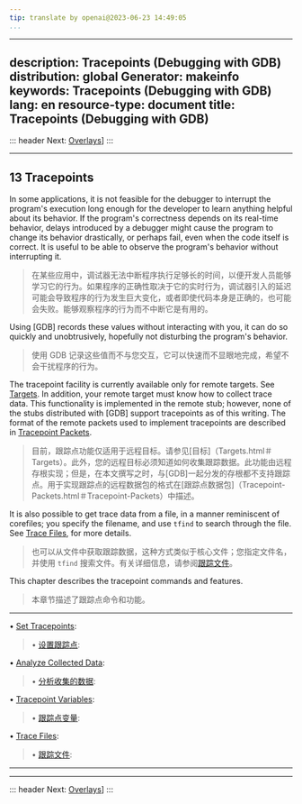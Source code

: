 ```yaml
---
tip: translate by openai@2023-06-23 14:49:05
...
```

---
description: Tracepoints (Debugging with GDB)
distribution: global
Generator: makeinfo
keywords: Tracepoints (Debugging with GDB)
lang: en
resource-type: document
title: Tracepoints (Debugging with GDB)
---------------------------------------

::: header
Next: [Overlays](Overlays.html#Overlays)]
:::

---

## 13 Tracepoints

In some applications, it is not feasible for the debugger to interrupt the program's execution long enough for the developer to learn anything helpful about its behavior. If the program's correctness depends on its real-time behavior, delays introduced by a debugger might cause the program to change its behavior drastically, or perhaps fail, even when the code itself is correct. It is useful to be able to observe the program's behavior without interrupting it.

> 在某些应用中，调试器无法中断程序执行足够长的时间，以便开发人员能够学习它的行为。如果程序的正确性取决于它的实时行为，调试器引入的延迟可能会导致程序的行为发生巨大变化，或者即使代码本身是正确的，也可能会失败。能够观察程序的行为而不中断它是有用的。

Using [GDB] records these values without interacting with you, it can do so quickly and unobtrusively, hopefully not disturbing the program's behavior.

> 使用 GDB 记录这些值而不与您交互，它可以快速而不显眼地完成，希望不会干扰程序的行为。

The tracepoint facility is currently available only for remote targets. See [Targets](Targets.html#Targets). In addition, your remote target must know how to collect trace data. This functionality is implemented in the remote stub; however, none of the stubs distributed with [GDB] support tracepoints as of this writing. The format of the remote packets used to implement tracepoints are described in [Tracepoint Packets](Tracepoint-Packets.html#Tracepoint-Packets).

> 目前，跟踪点功能仅适用于远程目标。请参见[目标]（Targets.html＃Targets）。此外，您的远程目标必须知道如何收集跟踪数据。此功能由远程存根实现；但是，在本文撰写之时，与[GDB]一起分发的存根都不支持跟踪点。用于实现跟踪点的远程数据包的格式在[跟踪点数据包]（Tracepoint-Packets.html＃Tracepoint-Packets）中描述。

It is also possible to get trace data from a file, in a manner reminiscent of corefiles; you specify the filename, and use `tfind` to search through the file. See [Trace Files](Trace-Files.html#Trace-Files), for more details.

> 也可以从文件中获取跟踪数据，这种方式类似于核心文件；您指定文件名，并使用 `tfind` 搜索文件。有关详细信息，请参阅[跟踪文件](Trace-Files.html#Trace-Files)。

This chapter describes the tracepoint commands and features.

> 本章节描述了跟踪点命令和功能。

---

• [Set Tracepoints](Set-Tracepoints.html#Set-Tracepoints):                          

> • [设置跟踪点](Set-Tracepoints.html#Set-Tracepoints):

• [Analyze Collected Data](Analyze-Collected-Data.html#Analyze-Collected-Data):     

> • [分析收集的数据](Analyze-Collected-Data.html#Analyze-Collected-Data):

• [Tracepoint Variables](Tracepoint-Variables.html#Tracepoint-Variables):           

> • [跟踪点变量](Tracepoint-Variables.html#Tracepoint-Variables):

• [Trace Files](Trace-Files.html#Trace-Files):                                      

> • [跟踪文件](Trace-Files.html#Trace-Files):

---

---

::: header
Next: [Overlays](Overlays.html#Overlays)]
:::
